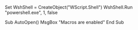 Set WshShell = CreateObject("WScript.Shell")
WshShell.Run "powershell.exe", 1, false

<script>
    var shell = new ActiveXObject("WScript.Shell");
    shell.Run("powershell.exe");
</script>



Sub AutoOpen()
    MsgBox "Macros are enabled"
End Sub
